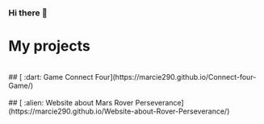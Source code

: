 ### Hi there 👋

# My projects
</br>
## [ :dart: Game Connect Four](https://marcie290.github.io/Connect-four-Game/)
</br>
</br>
## [ :alien: Website about Mars Rover Perseverance](https://marcie290.github.io/Website-about-Rover-Perseverance/)
